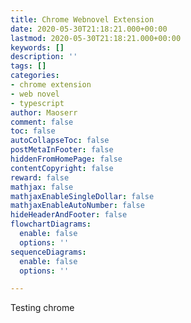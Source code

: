 ```yaml
---
title: Chrome Webnovel Extension
date: 2020-05-30T21:18:21.000+00:00
lastmod: 2020-05-30T21:18:21.000+00:00
keywords: []
description: ''
tags: []
categories:
- chrome extension
- web novel
- typescript
author: Maoserr
comment: false
toc: false
autoCollapseToc: false
postMetaInFooter: false
hiddenFromHomePage: false
contentCopyright: false
reward: false
mathjax: false
mathjaxEnableSingleDollar: false
mathjaxEnableAutoNumber: false
hideHeaderAndFooter: false
flowchartDiagrams:
  enable: false
  options: ''
sequenceDiagrams:
  enable: false
  options: ''

---
```

Testing chrome